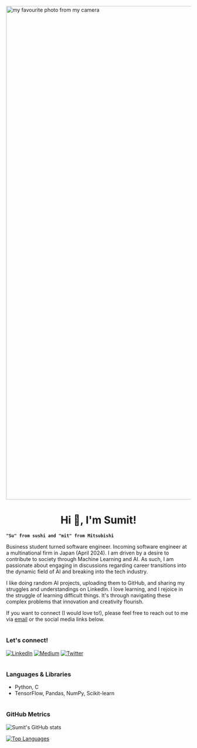 <img width="1347" alt="my favourite photo from my camera" src="https://user-images.githubusercontent.com/104295716/194117795-9b3e1c94-efd2-4c85-ba18-5f0e52c19155.png">

<h1 align="center">Hi 👋, I'm Sumit!</h1>

**`"Su" from sushi and "mit" from Mitsubishi`**

Business student turned software engineer. Incoming software engineer at a multinational firm in Japan (April 2024). I am driven by a desire to contribute to society through Machine Learning and AI. As such, I am passionate about engaging in discussions regarding career transitions into the dynamic field of AI and breaking into the tech industry. 

I like doing random AI projects, uploading them to GitHub, and sharing my struggles and understandings on LinkedIn. I love learning, and I rejoice in the struggle of learning difficult things. It's through navigating these complex problems that innovation and creativity flourish. 

If you want to connect (I would love to!), please feel free to reach out to me via <a href="mailto:psumit.sv@gmail.com">email</a> or the social media links below.
#

### Let's connect!
<a href="https://www.linkedin.com/in/sumit-pokharel/" target="_blank"><img alt="LinkedIn" src="https://img.shields.io/badge/linkedin-%230077B5.svg?&style=for-the-badge&logo=linkedin&logoColor=white" /></a>
<a href="https://medium.com/@sumit-ml" target="_blank"><img alt="Medium" src="https://img.shields.io/badge/medium-%2312100E.svg?&style=for-the-badge&logo=medium&logoColor=white" /></a>
<a href="https://twitter.com/sumit_ml" target="_blank"><img alt="Twitter" src="https://img.shields.io/badge/twitter-%231DA1F2.svg?&style=for-the-badge&logo=twitter&logoColor=white" /></a>

#

### Languages & Libraries
- Python, C
- TensorFlow, Pandas, NumPy, Scikit-learn

#

### GitHub Metrics
![Sumit's GitHub stats](https://github-readme-stats.vercel.app/api?username=sumit-pokharel&show_icons=true&theme=github_dark&count_private=true&include_all_commits=true&hide=issues,contribs)

[![Top Languages](https://github-readme-stats.vercel.app/api/top-langs/?username=sumit-pokharel&layout=compact&theme=github_dark)](https://github.com/anuraghazra/github-readme-stats)
